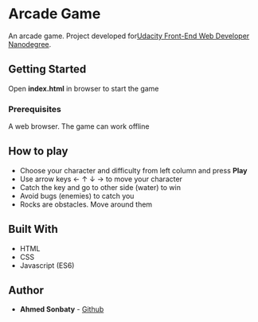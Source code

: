 # Arcade Game

An arcade game. Project developed for[Udacity Front-End Web Developer Nanodegree](https://eg.udacity.com/course/front-end-web-developer-nanodegree--nd001).

## Getting Started

Open **index.html** in browser to start the game

### Prerequisites

A web browser. The game can work offline

## How to play

* Choose your character and difficulty from left column and press **Play**
* Use arrow keys ← ↑ ↓ → to move your character
* Catch the key and go to other side (water) to win
* Avoid bugs (enemies) to catch you
* Rocks are obstacles. Move around them

## Built With

* HTML
* CSS
* Javascript (ES6)

## Author

* **Ahmed Sonbaty** - [Github](https://github.com/mrez0)